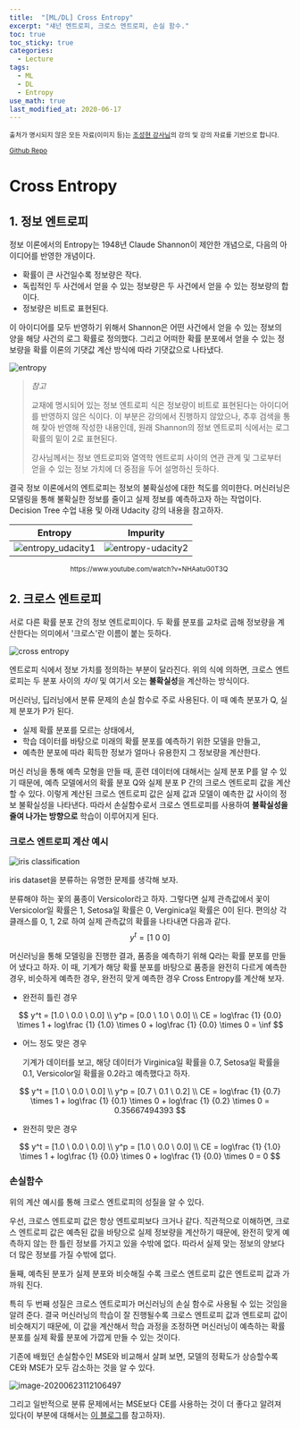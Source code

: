 ```yaml
---
title:  "[ML/DL] Cross Entropy"
excerpt: "섀넌 엔트로피, 크로스 엔트로피, 손실 함수."
toc: true
toc_sticky: true
categories:
  - Lecture
tags:
  - ML
  - DL
  - Entropy
use_math: true
last_modified_at: 2020-06-17
---
```




<sup>출처가 명시되지 않은 모든 자료(이미지 등)는 [조성현 강사님](https://blog.naver.com/chunjein)의 강의 및 강의 자료를 기반으로 합니다.</sup>

<sup>[Github Repo](https://github.com/sirzzang/LECTURE/blob/master/%EC%9D%B8%EA%B3%B5%EC%A7%80%EB%8A%A5-%EC%9E%90%EC%97%B0%EC%96%B4%EC%B2%98%EB%A6%AC(NLP)-%EA%B8%B0%EB%B0%98-%EA%B8%B0%EC%97%85-%EB%8D%B0%EC%9D%B4%ED%84%B0-%EB%B6%84%EC%84%9D/%EC%A1%B0%EC%84%B1%ED%98%84%20%EA%B0%95%EC%82%AC%EB%8B%98/%5B20200617%5D%20CrossEntropy.pdf)</sup>

# Cross Entropy





## 1. 정보 엔트로피



 정보 이론에서의 Entropy는 1948년 Claude Shannon이 제안한 개념으로, 다음의 아이디어를 반영한 개념이다.

* 확률이 큰 사건일수록 정보량은 작다.
* 독립적인 두 사건에서 얻을 수 있는 정보량은 두 사건에서 얻을 수 있는 정보량의 합이다.
* 정보량은 비트로 표현된다.



 이 아이디어를 모두 반영하기 위해서 Shannon은 어떤 사건에서 얻을 수 있는 정보의 양을 해당 사건의 로그 확률로 정의했다. 그리고 어떠한 확률 분포에서 얻을 수 있는 정보량을 확률 이론의 기댓값 계산 방식에 따라 기댓값으로 나타냈다.



![entropy]({{site.url}}/assets/images/entropy.png)



>  *참고*
>
>  교재에 명시되어 있는 정보 엔트로피 식은 정보량이 비트로 표현된다는 아이디어를 반영하지 않은 식이다. 이 부분은 강의에서 진행하지 않았으나, 추후 검색을 통해 찾아 반영해 작성한 내용인데, 원래 Shannon의 정보 엔트로피 식에서는 로그 확률의 밑이 2로 표현된다.
>
>  강사님께서는 정보 엔트로피와 열역학 엔트로피 사이의 연관 관계 및 그로부터 얻을 수 있는 정보 가치에 더 중점을 두어 설명하신 듯하다.



 결국 정보 이론에서의 엔트로피는 정보의 불확실성에 대한 척도를 의미한다. 머신러닝은 모델링을 통해 불확실한 정보를 줄이고 실제 정보를 예측하고자 하는 작업이다. Decision Tree 수업 내용 및 아래 Udacity 강의 내용을 참고하자.



|                           Entropy                            |                           Impurity                           |
| :----------------------------------------------------------: | :----------------------------------------------------------: |
| ![entropy_udacity1]({{site.url}}/assets/images/udacity1.png) | ![entropy-udacity2]({{site.url}}/assets/images/udacity2.png) |

<center><sup> https://www.youtube.com/watch?v=NHAatuG0T3Q </sup></center>







## 2. 크로스 엔트로피



 서로 다른 확률 분포 간의 정보 엔트로피이다. 두 확률 분포를 교차로 곱해 정보량을 계산한다는 의미에서 '크로스'란 이름이 붙는 듯하다.



![cross entropy]({{site.url}}/assets/images/image-20200623100124725.png)

 엔트로피 식에서 정보 가치를 정의하는 부분이 달라진다. 위의 식에 의하면, 크로스 엔트로피는 두 분포 사이의 *차이* 및 여기서 오는 **불확실성**을 계산하는 방식이다.



 머신러닝, 딥러닝에서 분류 문제의 손실 함수로 주로 사용된다. 이 때 예측 분포가 Q, 실제 분포가 P가 된다.  

* 실제 확률 분포를 모르는 상태에서, 
* 학습 데이터를 바탕으로 미래의 확률 분포를 예측하기 위한 모델을 만들고, 
* 예측한 분포에 따라 획득한 정보가 얼마나 유용한지 그 정보량을 계산한다.



 머신 러닝을 통해 예측 모형을 만들 때, 훈련 데이터에 대해서는 실제 분포 P를 알 수 있기 때문에, 예측 모델에서의 확률 분포 Q와 실제 분포 P 간의 크로스 엔트로피 값을 계산할 수 있다. 이렇게 계산된 크로스 엔트로피 값은 실제 값과 모델이 예측한 값 사이의 정보 불확실성을 나타낸다. 따라서 손실함수로서 크로스 엔트로피를 사용하여 **불확실성을 줄여 나가는 방향으로** 학습이 이루어지게 된다.





### 크로스 엔트로피 계산 예시



![iris classification]({{site.url}}/assets/images/iris.png)



 iris dataset을 분류하는 유명한 문제를 생각해 보자.

 분류해야 하는 꽃의 품종이 Versicolor라고 하자. 그렇다면 실제 관측값에서 꽃이 Versicolor일 확률은 1, Setosa일 확률은 0, Verginica일 확률은 0이 된다. 편의상 각 클래스를 0, 1, 2로 하여 실제 관측값의 확률을 나타내면 다음과 같다.
$$
y^t = [1 \ 0 \ 0]
$$


 머신러닝을 통해 모델링을 진행한 결과, 품종을 예측하기 위해 Q라는 확률 분포를 만들어 냈다고 하자. 이 때, 기계가 해당 확률 분포를 바탕으로 품종을 완전히 다르게 예측한 경우, 비슷하게 예측한 경우, 완전히 맞게 예측한 경우 Cross Entropy를 계산해 보자.



* 완전히 틀린 경우


$$
y^t = [1.0 \ 0.0 \ 0.0] \\
y^p = [0.0 \ 1.0 \ 0.0] \\
CE = log\frac {1} {0.0} \times 1 + log\frac {1} {1.0} \times 0 + log\frac {1} {0.0} \times 0 = \inf
$$


* 어느 정도 맞은 경우

  

   기계가 데이터를 보고, 해당 데이터가 Virginica일 확률을 0.7, Setosa일 확률을 0.1, Versicolor일 확률을 0.2라고 예측했다고 하자.


$$
  y^t = [1.0 \ 0.0 \ 0.0] \\
  y^p = [0.7 \ 0.1 \ 0.2] \\
  CE = log\frac {1} {0.7} \times 1 + log\frac {1} {0.1} \times 0 + log\frac {1} {0.2} \times 0 = 0.35667494393
$$



* 완전히 맞은 경우

$$
y^t = [1.0 \ 0.0 \ 0.0] \\
y^p = [1.0 \ 0.0 \ 0.0] \\
CE = log\frac {1} {1.0} \times 1 + log\frac {1} {0.0} \times 0 + log\frac {1} {0.0} \times 0 = 0
$$





### 손실함수



 위의 계산 예시를 통해 크로스 엔트로피의 성질을 알 수 있다.



 우선, 크로스 엔트로피 값은 항상 엔트로피보다 크거나 같다. 직관적으로 이해하면, 크로스 엔트로피 값은 예측된 값을 바탕으로 실제 정보량을 계산하기 때문에, 완전히 맞게 예측하지 않는 한 틀린 정보를 가지고 있을 수밖에 없다. 따라서 실제 맞는 정보의 양보다 더 많은 정보를 가질 수밖에 없다. 

 둘째, 예측된 분포가 실제 분포와 비슷해질 수록 크로스 엔트로피 값은 엔트로피 값과 가까워 진다. 

 

 특히 두 번째 성질은 크로스 엔트로피가 머신러닝의 손실 함수로 사용될 수 있는 것임을 알려 준다. 결국 머신러닝의 학습이 잘 진행될수록 크로스 엔트로피 값과 엔트로피 값이 비슷해지기 때문에, 이 값을 계산해서 학습 과정을 조정하면 머신러닝이 예측하는 확률 분포를 실제 확률 분포에 가깝게 만들 수 있는 것이다.





 기존에 배웠던 손실함수인 MSE와 비교해서 살펴 보면, 모델의 정확도가 상승할수록 CE와 MSE가 모두 감소하는 것을 알 수 있다. 

![image-20200623112106497]({{site.url}}/assets/images/image-20200623112106497.png)



 그리고 일반적으로 분류 문제에서는 MSE보다 CE를 사용하는 것이 더 좋다고 알려져 있다(이 부분에 대해서는 [이 블로그](https://ratsgo.github.io/deep%20learning/2017/09/24/loss/)를 참고하자).

